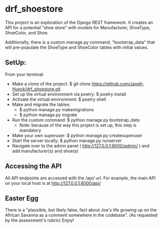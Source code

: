 # drf_shoestore

This project is an exploration of the Django REST framework.  It creates an API for a potential "shoe store"
with models for Manufacturer, ShoeType, ShoeColor, and Shoe.  

Additionally, there is a custom manage.py command, "bootstrap_data" that will pre-populate the ShoeType and
ShoeColor tables with initial values.

## SetUp:
From your terminal:

* Make a clone of the project: $ git clone https://github.com/Janell-Huyck/drf_shoestore.git
* Set up the virtual environment via poetry: $ poetry install
* Activate the virtual environment: $ poetry shell
* Make and migrate the tables: 
  * $ python manage.py makemigrations
  * $ python manage.py migrate
* Run the custom command: $ python manage.py bootstrap_data
  * Note: because of the way this project is set up, this step is mandatory
* Make your own superuser: $ python manage.py createsuperuser
* Start the server locally: $ python manage.py runserver
* Navigate over to the admin panel ( http://127.0.0.1:8000/admin/ ) and add manufacturer(s) and shoe(s)

## Accessing the API
All API endpoints are accessed with the /api/ url.  For example, the main API on your local host is at http://127.0.0.1:8000/api/

## Easter Egg
There is a "plausible, but likely false, fact about Joe's life growing up on the African Savanna 
as a comment somewhere in the codebase". (As requested by the assessment's rubric)  Enjoy!



